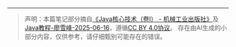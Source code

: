 --- 
> 声明：本篇笔记部分摘自[《Java核心技术（卷Ⅰ） - 机械工业出版社》](https://detail.tmall.com/item.htm?ali_refid=a3_420434_1006%3A1151895243%3AN%3AoB1xLXSDdjSpCunkFwpZbCtvD%2B6YEaA9%3A39f8fcdda956d1ec63523e9a6e9e2355&id=708821240842&mi_id=0000mg2-P7Ustbzeym2_6DxuUMLCpndkVCAGc5EaA_l8QQ0&mm_sceneid=1_0_128421313_0&priceTId=2147831a17554253371677975e1dca&spm=a21n57.1.hoverItem.2&utparam=%7B%22aplus_abtest%22%3A%226b956865e0df43cd4a6620880d877f11%22%7D&xxc=ad_ztc)及[Java教程-廖雪峰-2025-06-16](https://liaoxuefeng.com/books/java/introduction/index.html)，遵循[CC BY 4.0协议](https://creativecommons.org/licenses/by/4.0/legalcode.zh-hans)。
> 存在由AI生成的小部分内容，仅供参考，请仔细甄别可能存在的错误。